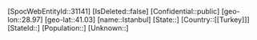 ﻿---
location: [41.03,28.97]
type: City
tags:
- geo/City
---

[SpocWebEntityId::31141]
[IsDeleted::false]
[Confidential::public]
[geo-lon::28.97]
[geo-lat::41.03]
[name::Istanbul]
[State::]
[Country::[[Turkey]]]
[StateId::]
[Population::]
[Unknown::]


